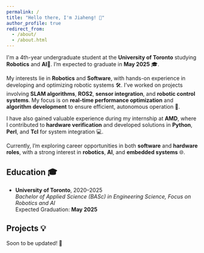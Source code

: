 ```yaml
---
permalink: /
title: "Hello there, I'm Jiaheng! 👋"
author_profile: true
redirect_from: 
  - /about/
  - /about.html
---
```


I'm a 4th-year undergraduate student at the **University of Toronto** studying **Robotics** and **AI**🤖. I’m expected to graduate in **May 2025** 🎓.

My interests lie in **Robotics** and **Software**, with hands-on experience in developing and optimizing robotic systems 🛠. I’ve worked on projects involving **SLAM algorithms**, **ROS2**, **sensor integration**, and **robotic control systems**. My focus is on **real-time performance optimization** and **algorithm development** to ensure efficient, autonomous operation 🚗.

I have also gained valuable experience during my internship at **AMD**, where I contributed to **hardware verification** and developed solutions in **Python**, **Perl**, and **Tcl** for system integration 💻.

Currently, I’m exploring career opportunities in both **software** and **hardware roles**, with a strong interest in **robotics**, **AI**, and **embedded systems** 🌐.

## Education 🎓

- **University of Toronto**, 2020–2025  
  *Bachelor of Applied Science (BASc) in Engineering Science, Focus on Robotics and AI*  
  Expected Graduation: **May 2025**

## Projects 💡
Soon to be updated! 🚀

